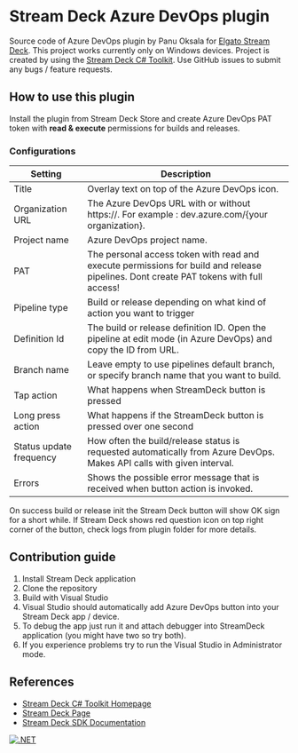# Stream Deck Azure DevOps plugin

Source code of Azure DevOps plugin by Panu Oksala for [Elgato Stream Deck][Stream Deck]. This project works currently only on Windows devices.
Project is created by using the [Stream Deck C# Toolkit][Stream Deck C# Toolkit Homepage].
Use GitHub issues to submit any bugs / feature requests.

## How to use this plugin

Install the plugin from Stream Deck Store and create Azure DevOps PAT token with **read & execute** permissions for builds and releases.

### Configurations

| Setting                   | Description|
|---------------------------|------------|
| Title                     |Overlay text on top of the Azure DevOps icon.|
| Organization URL          |The Azure DevOps URL with or without https://. For example : dev.azure.com/{your organization}.|
| Project name              |Azure DevOps project name.|
| PAT                       |The personal access token with read and execute permissions for build and release pipelines. Dont create PAT tokens with full access!|
| Pipeline type             |Build or release depending on what kind of action you want to trigger|
| Definition Id             |The build or release definition ID. Open the pipeline at edit mode (in Azure DevOps) and copy the ID from URL.|
| Branch name               |Leave empty to use pipelines default branch, or specify branch name that you want to build.|
| Tap action                |What happens when StreamDeck button is pressed|
| Long press action         |What happens if the StreamDeck button is pressed over one second|
| Status update frequency   |How often the build/release status is requested automatically from Azure DevOps. Makes API calls with given interval.|
| Errors                    |Shows the possible error message that is received when button action is invoked.|

On success build or release init the Stream Deck button will show OK sign for a short while.
If Stream Deck shows red question icon on top right corner of the button, check logs from plugin folder for more details.

## Contribution guide

1. Install Stream Deck application
2. Clone the repository
3. Build with Visual Studio
4. Visual Studio should automatically add Azure DevOps button into your Stream Deck app / device.
5. To debug the app just run it and attach debugger into StreamDeck application (you might have two so try both).
6. If you experience problems try to run the Visual Studio in Administrator mode.


## References

* [Stream Deck C# Toolkit Homepage](https://github.com/FritzAndFriends/StreamDeckToolkit)
* [Stream Deck Page][Stream Deck]
* [Stream Deck SDK Documentation][Stream Deck SDK]

<!-- References -->
[Stream Deck]: https://www.elgato.com/en/gaming/stream-deck "Elgato's Stream Deck landing page for the hardware, software, and SDK"
[Stream Deck C# Toolkit Homepage]: https://github.com/FritzAndFriends/StreamDeckToolkit "C# Stream Deck library"
[Stream Deck software]: https://www.elgato.com/gaming/downloads "Download the Stream Deck software"
[Stream Deck SDK]: https://developer.elgato.com/documentation/stream-deck "Elgato's online SDK documentation"
[Style Guide]: https://developer.elgato.com/documentation/stream-deck/sdk/style-guide/ "The Stream Deck SDK Style Guide"
[Manifest file]: https://developer.elgato.com/documentation/stream-deck/sdk/manifest "Definition of elements in the manifest.json file"


[![.NET](https://github.com/panuoksala/streamdeck-azuredevops-plugin/actions/workflows/dotnet.yml/badge.svg?branch=master)](https://github.com/panuoksala/streamdeck-azuredevops-plugin/actions/workflows/dotnet.yml)
